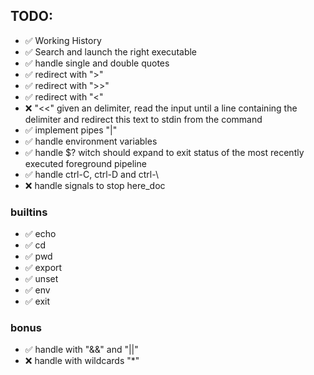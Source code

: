 ## TODO:

-   ✅ Working History
-   ✅ Search and launch the right executable
-   ✅ handle single and double quotes
-   ✅ redirect with ">"
-   ✅ redirect with ">>"
-   ✅ redirect with "<"
-   ❌ "<<" given an delimiter, read the input until a line containing the delimiter and redirect this text to stdin from the command
-   ✅ implement pipes "|"
-   ✅ handle environment variables
-   ✅ handle $? witch should expand to exit status of the most recently executed foreground pipeline
-   ✅ handle ctrl-C, ctrl-D and ctrl-\
-   ❌ handle signals to stop here_doc

### builtins

-   ✅ echo
-   ✅ cd
-   ✅ pwd
-   ✅ export
-   ✅ unset
-   ✅ env
-   ✅ exit

### bonus

-   ✅ handle with "&&" and "||"
-   ❌ handle with wildcards "\*"
